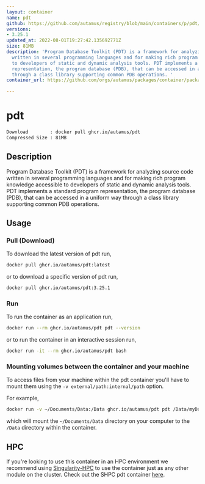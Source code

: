```yaml
---
layout: container
name: pdt
github: https://github.com/autamus/registry/blob/main/containers/p/pdt/spack.yaml
versions:
- 3.25.1
updated_at: 2022-08-01T19:27:42.135692771Z
size: 81MB
description: 'Program Database Toolkit (PDT) is a framework for analyzing source code
  written in several programming languages and for making rich program knowledge accessible
  to developers of static and dynamic analysis tools. PDT implements a standard program
  representation, the program database (PDB), that can be accessed in a uniform way
  through a class library supporting common PDB operations. '
container_url: https://github.com/orgs/autamus/packages/container/package/pdt

---
```

# pdt
```bash 
Download        : docker pull ghcr.io/autamus/pdt
Compressed Size : 81MB
```

## Description
Program Database Toolkit (PDT) is a framework for analyzing source code written in several programming languages and for making rich program knowledge accessible to developers of static and dynamic analysis tools. PDT implements a standard program representation, the program database (PDB), that can be accessed in a uniform way through a class library supporting common PDB operations. 

## Usage
### Pull (Download)
To download the latest version of pdt run,

```bash
docker pull ghcr.io/autamus/pdt:latest
```

or to download a specific version of pdt run,

```bash
docker pull ghcr.io/autamus/pdt:3.25.1
```
### Run
To run the container as an application run,
```bash
docker run --rm ghcr.io/autamus/pdt pdt --version
```

or to run the container in an interactive session run,
```bash
docker run -it --rm ghcr.io/autamus/pdt bash
```

### Mounting volumes between the container and your machine
To access files from your machine within the pdt container you'll have to mount them using the `-v external/path:internal/path` option.

For example,
```bash
docker run -v ~/Documents/Data:/Data ghcr.io/autamus/pdt pdt /Data/myData.csv
```
which will mount the `~/Documents/Data` directory on your computer to the `/Data` directory within the container.

## HPC
If you're looking to use this container in an HPC environment we recommend using [Singularity-HPC](https://singularity-hpc.readthedocs.io) to use the container just as any other module on the cluster. Check out the SHPC pdt container [here](https://singularityhub.github.io/singularity-hpc/r/ghcr.io-autamus-pdt/).
